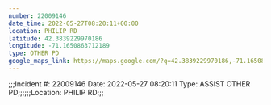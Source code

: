 ```yaml
---
number: 22009146
date_time: 2022-05-27T08:20:11+00:00
location: PHILIP RD
latitude: 42.3839229970186
longitude: -71.1650863712189
type: OTHER PD
google_maps_link: https://maps.google.com/?q=42.3839229970186,-71.1650863712189
---
```


;;;Incident #: 22009146   Date: 2022-05-27 08:20:11   Type: ASSIST OTHER PD;;;;;;Location: PHILIP RD;;;
